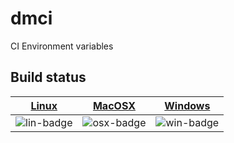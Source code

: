# dmci
CI Environment variables

## Build status
| [Linux][lin-link] | [MacOSX][osx-link] | [Windows][win-link] |
| :---------------: | :----------------: | :-----------------: |
| ![lin-badge]      | ![osx-badge]       | ![win-badge]        |

[lin-badge]: https://travis-ci.org/brinkqiang/dmci.svg?branch=master "Travis build status"
[lin-link]:  https://travis-ci.org/brinkqiang/dmci "Travis build status"
[osx-badge]: https://travis-ci.org/brinkqiang/dmci.svg?branch=master "Travis build status"
[osx-link]:  https://travis-ci.org/brinkqiang/dmci "Travis build status"
[win-badge]: https://ci.appveyor.com/api/projects/status/github/brinkqiang/dmci?branch=master&svg=true "AppVeyor build status"
[win-link]:  https://ci.appveyor.com/project/brinkqiang/dmci "AppVeyor build status"
